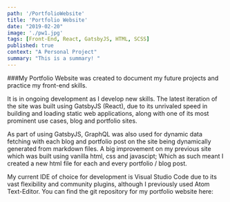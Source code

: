```yaml
---
path: '/PortfolioWebsite'
title: 'Portfolio Website'
date: "2019-02-20"
image: './pw1.jpg'
tags: [Front-End, React, GatsbyJS, HTML, SCSS]
published: true
context: "A Personal Project"
summary: "This is a summary! "
---
```

###My Portfolio Website was created to document my future projects and practice my front-end skills.

<!--&nbsp;-->

It is in ongoing development as I develop new skills. The latest iteration of the site was built using GatsbyJS (React), due to its unrivaled speed in building and loading static web applications, along with one of its most prominent use cases, blog and portfolio sites. 

As part of using GatsbyJS, GraphQL was also used for dynamic data fetching with each blog and portfolio post on the site being dynamically generated from markdown files. A big improvement on my previous site which was built using vanilla html, css and javascipt; Which as such meant I created a new html file for each and every portfolio / blog post. 

My current IDE of choice for development is Visual Studio Code due to its vast flexibility and community plugins, although I previously used Atom Text-Editor. You can find the git repository for my portfolio website here: 

